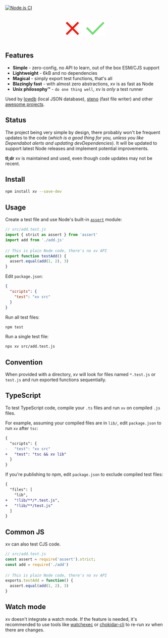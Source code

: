 [![Node.js CI](https://github.com/typicode/xv/actions/workflows/node.js.yml/badge.svg)](https://github.com/typicode/xv/actions/workflows/node.js.yml)


<p align="center">
  <br>
  <img src="xv.svg" alt="xv" height=50>
  <br>
  <br>
</p>

## Features

- __Simple__ - zero-config, no API to learn, out of the box ESM/CJS support
- __Lightweight__ - 6kB and no dependencies
- __Magical__ - simply export test functions, that's all
- __Blazingly fast__ - with almost zero abstractions, xv is as fast as Node
- __Unix philosophy™__ - `do one thing well`, xv is _only_ a test runner

Used by [lowdb](https://github.com/typicode/lowdb) (local JSON database), [steno](https://github.com/typicode/steno) (fast file writer) and other [awesome projects](https://github.com/typicode/xv/network/dependents).

## Status

The project being very simple by design, there probably won't be frequent updates to the code (_which is a good thing for you, unless you like Dependabot alerts and updating devDependencies_). It will be updated to support latest Node releases and implement potential improvements. 

__tl;dr__ xv is maintained and used, even though code updates may not be recent.

## Install

```sh
npm install xv --save-dev
```

## Usage

Create a test file and use Node's built-in [`assert`](https://nodejs.org/api/assert.html) module:

```js
// src/add.test.js
import { strict as assert } from 'assert'
import add from './add.js'

// This is plain Node code, there's no xv API
export function testAdd() {
  assert.equal(add(1, 2), 3)
}
```

Edit `package.json`:

```json
{
  "scripts": {
    "test": "xv src"
  }
}
```

Run all test files:

```sh
npm test
```

Run a single test file:

```sh
npx xv src/add.test.js 
```

## Convention

When provided with a directory, xv will look for files named `*.test.js` or `test.js` and run exported functions sequentially.

## TypeScript

To test TypeScript code, compile your `.ts` files and run `xv` on compiled `.js` files. 

For example, assuming your compiled files are in `lib/`, edit `package.json` to run `xv` after `tsc`:

```diff
{
  "scripts": {
-   "test": "xv src"
+   "test": "tsc && xv lib"
  }
}
```

If you're publishing to npm, edit `package.json` to exclude compiled test files:

```diff
{
  "files": [
    "lib",
+   "!lib/**/*.test.js",
+   "!lib/**/test.js"
  ]
}
```

## Common JS

xv can also test CJS code.

```js
// src/add.test.js
const assert = require('assert').strict;
const add = require('./add')

// This is plain Node code, there's no xv API
exports.testAdd = function() {
  assert.equal(add(1, 2), 3)
}
```

## Watch mode

xv doesn't integrate a watch mode. If the feature is needed, it's recommended to use tools like [watchexec](https://github.com/watchexec/watchexec) or [chokidar-cli](https://github.com/open-cli-tools/chokidar-cli) to re-run xv when there are changes.
